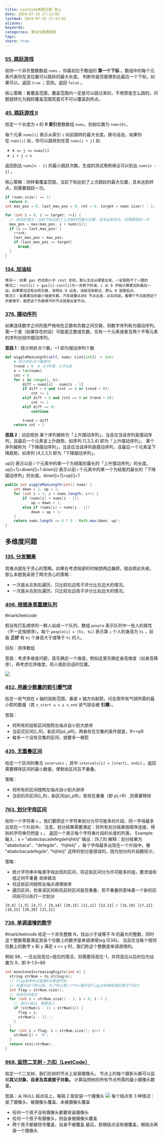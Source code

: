 ```yaml
---
title: LeetCode刷题记录-贪心
date: 2024-07-25 17:13:03
lastmod: 2024-07-25 17:13:03
aliases: 
keywords: 
categories: 算法与数据结构
tags: 
share: true
---
```



### [55. 跳跃游戏](https://leetcode.cn/problems/jump-game/description/)
给你一个非负整数数组 `nums` ，你最初位于数组的 **第一个下标** 。数组中的每个元素代表你在该位置可以跳跃的最大长度。
判断你是否能够到达最后一个下标，如果可以，返回 `true` ；否则，返回 `false` 。

核心策略：看覆盖范围，覆盖范围内⼀定是可以跳过来的，不⽤管是怎么跳的。问题就转化为跳跃覆盖范围究竟可不可以覆盖到终点。

### [45. 跳跃游戏 II](https://leetcode.cn/problems/jump-game-ii/description)

给定一个长度为 `n` 的 **0 索引**整数数组 `nums`。初始位置为 `nums[0]`。

每个元素 `nums[i]` 表示从索引 `i` 向前跳转的最大长度。换句话说，如果你在 `nums[i]` 处，你可以跳转到任意 `nums[i + j]` 处:
- `0 <= j <= nums[i]` 
- `i + j < n`

返回到达 `nums[n - 1]` 的最小跳跃次数。生成的测试用例保证可以到达 `nums[n - 1]` 。


核心策略：同样看覆盖范围，当前下标达到了上次跳跃的最大位置，且未达到终点，则需要跳跃一次。
```C++
if (nums.size() == 1)
  return 0;
int max_pos = 0, last_max_pos = 0, cnt = 0, target = nums.size() - 1;

for (int i = 0; i <= target; ++i) {
  // 跳跃的情况：当前下标达到了上次跳跃的最大位置，且未达到终点，则需要跳跃一次
  max_pos = max(max_pos, i + nums[i]);
  if (i == last_max_pos) {
    ++cnt;
    last_max_pos = max_pos;
    if (last_max_pos >= target)
      break;
  }
}
```


### [134. 加油站](https://leetcode.cn/problems/gas-station/)

```
情况⼀：如果 gas 的总和⼩于 cost 总和，那么⽆论从哪⾥出发，⼀定是跑不了⼀圈的
情况⼆：rest[i] = gas[i]-cost[i]为⼀天剩下的油，i 从 0 开始计算累加到最后⼀站，如果累加没有出现负数，说明从 0 出发，油就没有断过，那么 0 就是起点。
情况三：如果累加的最⼩值是负数，汽⻋就要从⾮0 节点出发，从后向前，看哪个节点能把这个负数填平，能把这个负数填平的节点就是出发节点。
```

### [376. 摆动序列](https://leetcode.cn/problems/wiggle-subsequence/)

如果连续数字之间的差严格地在正数和负数之间交替，则数字序列称为摆动序列。第一个差（如果存在的话）可能是正数或负数。仅有一个元素或者含两个不等元素的序列也视作摆动序列。

**思路 1**：统计转折点个数，+1 即为摆动序列个数
```python
def wiggleMaxLength(self, nums: List[int]) -> int:
	# 统计转折点个数即可
	trend = 0  # 大于0增，小于0减
	n = len(nums)
	cnt = 0
	for i in range(1, n):
	    diff = nums[i] - nums[i - 1]
	    if diff > 0 and (cnt == 0 or trend < 0):
	        cnt += 1
	    elif diff < 0 and (cnt == 0 or trend > 0):
	        cnt += 1
	    elif diff == 0:
	        continue
	
	    trend = diff
	return cnt + 1
```

**思路 2**：动态规划
某个序列被称为「上升摆动序列」，当且仅当该序列是摆动序列，且最后一个元素呈上升趋势。如序列 [1,3,2,4] 即为「上升摆动序列」。
某个序列被称为「下降摆动序列」，当且仅当该序列是摆动序列，且最后一个元素呈下降趋势。如序列 [4,2,3,1] 即为「下降摆动序列」。

up[i] 表示以前 i 个元素中的某一个为结尾的最长的「上升摆动序列」的长度。up[i+1]=down[i]+1
down[i] 表示以前 i 个元素中的某一个为结尾的最长的「下降摆动序列」的长度。down[i+1]=up[i]+1

```Java
public int wiggleMaxLength(int[] nums) {
    int down = 1, up = 1;
    for (int i = 1; i < nums.length; i++) {
        if (nums[i] > nums[i - 1])
            up = down + 1;
        else if (nums[i] < nums[i - 1])
            down = up + 1;
    }
    return nums.length == 0 ? 0 : Math.max(down, up);
}
```

## 多维度问题
### [135. 分发糖果](https://leetcode.cn/problems/candy/description/)

其难点就在于贪⼼的策略，如果在考虑局部的时候想两边兼顾，就会顾此失彼。
那么本题我采⽤了两次贪⼼的策略：
- ⼀次是从左到右遍历，只⽐较右边孩⼦评分⽐左边⼤的情况。
- ⼀次是从右到左遍历，只⽐较左边孩⼦评分⽐右边⼤的情况。

### [406. 根据身高重建队列](https://leetcode.cn/problems/queue-reconstruction-by-height/description/)
#mark/leetcode 

假设有打乱顺序的一群人站成一个队列，数组 `people` 表示队列中一些人的属性（不一定按顺序）。每个 `people[i] = [hi, ki]` 表示第 `i` 个人的身高为 `hi` ，前面 **正好** 有 `ki` 个身高大于或等于 `hi` 的人。

目标：排序数组

思路：考虑多维度问题，首先确定一个维度。例如这里先确定身高维度（如身高降序），再考虑位序维度，将人插到合适的位置。

![](./assets/LeetCode%E5%88%B7%E9%A2%98%E8%AE%B0%E5%BD%95-%E8%B4%AA%E5%BF%83/image-2024-07-21_21-41-24-557.png)

### [452. 用最少数量的箭引爆气球](https://leetcode.cn/problems/minimum-number-of-arrows-to-burst-balloons/description/)

给定一些气球在 x 轴的投影范围，垂直 x 轴方向射箭，问击穿所有气球所需的最小箭的数量（若 `x_start ≤ x ≤ x_end` 该气球会被 **引爆**）。

思路：
- 将所有的投影区间按照左端点自小到大排序
- 当前交区间[L,R]，新区间[pL,pR]，两者存在交集的条件就是，R>=pR
- 每多一个没有交集的区间，就要多一根箭


### [435. 无重叠区间](https://leetcode.cn/problems/non-overlapping-intervals/description/)

给定一个区间的集合 `intervals` ，其中 `intervals[i] = [starti, endi]` 。返回需要移除区间的最小数量，使剩余区间互不重叠。

策略：
- 将所有的区间按照左端点自小到大排序
- 当前的并区间(L,R)，新区间(pL,pR)，若存在重叠（即 pL<R）,则需要移除

### [763. 划分字母区间](https://leetcode.cn/problems/partition-labels/description/)

给你一个字符串 `s` 。我们要把这个字符串划分为尽可能多的片段，同一字母最多出现在一个片段中。
注意，划分结果需要满足：将所有划分结果按顺序连接，得到的字符串仍然是 `s` 。
返回一个表示每个字符串片段的长度的列表。
Example:
输入：s = "ababcbacadefegdehijhklij"
输出：[9,7,8]
解释：划分结果为 "ababcbaca"、"defegde"、"hijhklij" 。每个字母最多出现在一个片段中。像 "ababcbacadefegde", "hijhklij" 这样的划分是错误的，因为划分的片段数较少。

策略：
- 统计字符串中每类字母出现的区间，将这些区间分为尽可能多的组，要求组和组之间不重叠
具体做法
- 将这些区间按照左端点递增排序
- 遍历区间，检查该区间和先前的区间是否重叠，若不重叠则意味着一个新的区间段可以执行一次划分
```
[0,8] [1,5] [4,7] / [9,14] [10,15] [11,11] [13,13] / [16,19] [17,22] [18,23] [20,20] [21,21]
```

### [738. 单调递增的数字](https://leetcode.cn/problems/monotone-increasing-digits/description/)
#mark/leetcode 
给定⼀个⾮负整数 N，找出⼩于或等于 N 的最⼤的整数，同时这个整数需要满⾜其各个位数上的数字是单调递增(eg.1234)。
当且仅当每个相邻位数上的数字 x 和 y 满⾜ x <= y 时，我们称这个整数是单调递增的。

例如 98，一旦出现高位>低位的情况，则需要将高位-1，并将高位以后的位均设置为 9，即 9-1,0=89

```C++
int monotoneIncreasingDigits(int n) {
  string strNum = to_string(n);
  // flag⽤来标记赋值9从哪⾥开始
  // 设置为这个默认值，为了防⽌第⼆个for循环在flag没有被赋值的情况下执⾏
  int flag = strNum.size();
  // 自低位向高位
  for (int i = strNum.size() - 1; i > 0; i--) {
    // 高位>低位，需要舍入
    if (strNum[i - 1] > strNum[i]) {
      flag = i;
      strNum[i - 1]--;
    }
  }
  for (int i = flag; i < strNum.size(); i++) {
    strNum[i] = '9';
  }
  return stoi(strNum);
}
```

### [968. 监控二叉树 - 力扣（LeetCode）](https://leetcode.cn/problems/binary-tree-cameras/description/)

给定一个二叉树，我们在树的节点上安装摄像头。
节点上的每个摄影头都可以监视**其父对象、自身及其直接子对象。**
计算监控树的所有节点所需的最小摄像头数量。

思路：从 NULL 结点往上，每隔 2 层安装一个摄像头
![](./assets/LeetCode%E5%88%B7%E9%A2%98%E8%AE%B0%E5%BD%95-%E8%B4%AA%E5%BF%83/image-2024-07-24_18-44-59-416.png)
每个结点有 3 种情况：装了摄像头、被摄像头覆盖、未被摄像头覆盖
- 任何一个孩子没有摄像头都要安装摄像头
- 任何一个孩子有摄像头，则自身被摄像头覆盖
- 两个孩子都被信号覆盖，自身不被覆盖
最后，若根结点没有被覆盖，根结点再装一个摄像头

